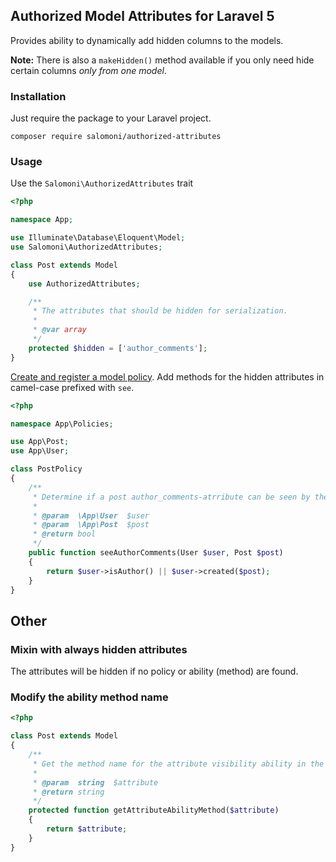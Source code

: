 ## Authorized Model Attributes for Laravel 5

Provides ability to dynamically add hidden columns to the models.

**Note:** There is also a `makeHidden()` method available if you only need hide certain columns *only from one model*.

### Installation

Just require the package to your Laravel project.

```
composer require salomoni/authorized-attributes
```

### Usage

Use the `Salomoni\AuthorizedAttributes` trait

```php
<?php

namespace App;

use Illuminate\Database\Eloquent\Model;
use Salomoni\AuthorizedAttributes;

class Post extends Model
{
    use AuthorizedAttributes;

    /**
     * The attributes that should be hidden for serialization.
     *
     * @var array
     */
    protected $hidden = ['author_comments'];
}
```

[Create and register a model policy](https://laravel.com/docs/authorization#creating-policies). Add methods for the hidden attributes in camel-case prefixed with `see`.

```php
<?php

namespace App\Policies;

use App\Post;
use App\User;

class PostPolicy
{
    /**
     * Determine if a post author_comments-atrribute can be seen by the user.
     *
     * @param  \App\User  $user
     * @param  \App\Post  $post
     * @return bool
     */
    public function seeAuthorComments(User $user, Post $post)
    {
        return $user->isAuthor() || $user->created($post);
    }
}
```

## Other

### Mixin with always hidden attributes

The attributes will be hidden if no policy or ability (method) are found.

### Modify the ability method name

```php
<?php

class Post extends Model
{
    /**
     * Get the method name for the attribute visibility ability in the model policy.
     *
     * @param  string  $attribute
     * @return string
     */
    protected function getAttributeAbilityMethod($attribute)
    {
        return $attribute;
    }
}
```
